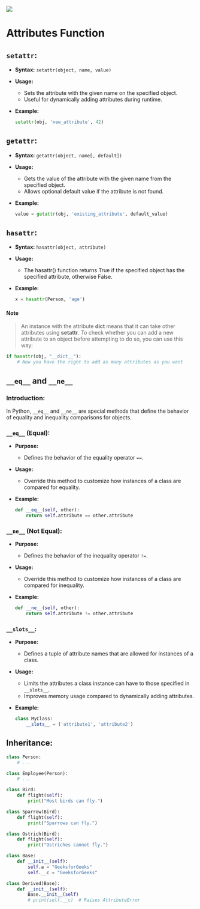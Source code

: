 

![](https://media.tenor.com/1SwdfIZZkx4AAAAd/wes-dst.gif)

# Attributes Function

## `setattr`:

- **Syntax:** `setattr(object, name, value)`

- **Usage:**
  - Sets the attribute with the given name on the specified object.
  - Useful for dynamically adding attributes during runtime.

- **Example:**
  ```python
  setattr(obj, 'new_attribute', 42)
  ```

## `getattr`:

- **Syntax:** `getattr(object, name[, default])`

- **Usage:**
  - Gets the value of the attribute with the given name from the specified object.
  - Allows optional default value if the attribute is not found.

- **Example:**
  ```python
  value = getattr(obj, 'existing_attribute', default_value)
  ```

## `hasattr`:

- **Syntax:** `hasattr(object, attribute)`

- **Usage:**
  - The hasattr() function returns True if the specified object has the specified attribute, otherwise False.

- **Example:**

  ```python
  x = hasattr(Person, 'age')
  ```

#### Note

> An instance with the attribute **__dict__** means that it can take other attributes using **setattr**. To check whether you can add a new attribute to an object before attempting to do so, you can use this way:

```python
if hasattr(obj, "__dict__"):
    # Now you have the right to add as many attributes as you want
```

## `__eq__` and `__ne__`

### Introduction:

In Python, `__eq__` and `__ne__` are special methods that define the behavior of equality and inequality comparisons for objects.

### `__eq__` (Equal):

- **Purpose:**
  - Defines the behavior of the equality operator `==`.

- **Usage:**
  - Override this method to customize how instances of a class are compared for equality.

- **Example:**
  ```python
  def __eq__(self, other):
      return self.attribute == other.attribute
  ```

### `__ne__` (Not Equal):

- **Purpose:**
  - Defines the behavior of the inequality operator `!=`.

- **Usage:**
  - Override this method to customize how instances of a class are compared for inequality.

- **Example:**
  ```python
  def __ne__(self, other):
      return self.attribute != other.attribute
  ```

### `__slots__`:

- **Purpose:**
  - Defines a tuple of attribute names that are allowed for instances of a class.

- **Usage:**
  - Limits the attributes a class instance can have to those specified in `__slots__`.
  - Improves memory usage compared to dynamically adding attributes.

- **Example:**
  ```python
  class MyClass:
      __slots__ = ('attribute1', 'attribute2')
  ```

## Inheritance:

```python
class Person:
    # ...

class Employee(Person):
    # ...
```

```python
class Bird:
    def flight(self):
        print("Most birds can fly.")

class Sparrow(Bird):
    def flight(self):
        print("Sparrows can fly.")

class Ostrich(Bird):
    def flight(self):
        print("Ostriches cannot fly.")
```

```python
class Base:
    def __init__(self):
        self.a = "GeeksforGeeks"
        self.__c = "GeeksforGeeks"

class Derived(Base):
    def __init__(self):
        Base.__init__(self)
        # print(self.__c)  # Raises AttributeError
```